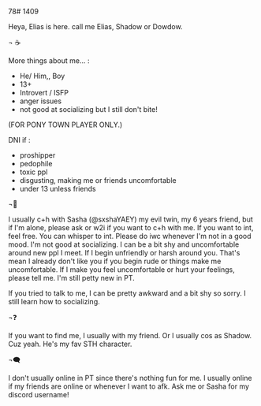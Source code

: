 78# 1409

Heya, Elias is here.
call me Elias, Shadow or Dowdow.

¬ ☕


More things about me... :
- He/ Him,, Boy
- 13+
- Introvert / ISFP
- anger issues
- not good at socializing but I still don't bite! 


(FOR PONY TOWN PLAYER ONLY.)


DNI if :
- proshipper
- pedophile
- toxic ppl
- disgusting, making me or friends uncomfortable
- under 13 unless friends


¬🍒


I usually c+h with Sasha (@sxshaYAEY) my evil twin, my 6 years friend, but if I'm alone, please ask or w2i if you want to c+h with me. If you want to int, feel free. You can whisper to int. Please do iwc whenever I'm not in a good mood. I'm not good at socializing. I can be a bit shy and uncomfortable around new ppl I meet. If I begin unfriendly or harsh around you. That's mean I already don't like you if you begin rude or things make me uncomfortable. If I make you feel uncomfortable or hurt your feelings, please tell me. I'm still petty new in PT.



If you tried to talk to me, I can be pretty awkward and a bit shy so sorry. I still learn how to socializing.



¬❓



If you want to find me, I usually with my friend. Or I usually cos as Shadow. Cuz yeah. He's my fav STH character.


¬🗨️


I don't usually online in PT since there's nothing fun for me. I usually online if my friends are online or whenever I want to afk. Ask me or Sasha for my discord username!
